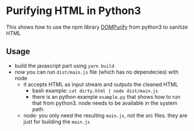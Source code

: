 # Purifying HTML in Python3

This shows how to use the npm library [DOMPurify](https://github.com/cure53/DOMPurify) from python3 to sanitize HTML


## Usage
- build the javascript part using `yarn build`
- now you can run `dist/main.js` file (which has no dependecies) with node
  - it accepts HTML as input stream and outputs the cleaned HTML
    - bash example: `cat dirty.html | node dist/main.js`
    - there is an python example `example.py` that shows how to run that from python3. node needs to be available in the system path.
  - node: you only need the resulting `main.js`, not the src files. they are just for building the `main.js`
